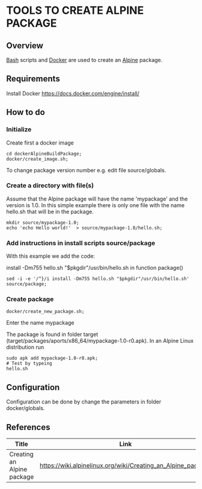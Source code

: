 # TOOLS TO CREATE ALPINE PACKAGE

## Overview
[Bash](https://www.gnu.org/software/bash/) scripts and [Docker](https://www.docker.com/) are used to create an [Alpine](https://alpinelinux.org/) package. 

## Requirements

Install Docker
https://docs.docker.com/engine/install/
## How to do

### Initialize

Create first a docker image

    cd dockerAlpineBuildPackage;
    docker/create_image.sh; 

To change package version number e.g. edit file source/globals. 
    
### Create a directory with file(s)

Assume that the Alpine package will have the name 'mypackage' and the version is 1.0.
In this simple example there is only one file with the name hello.sh that will be in the package.

    mkdir source/mypackage-1.0;
    echo 'echo Hello world!'  > source/mypackage-1.0/hello.sh;
 
### Add instructions in install scripts source/package    

With this example we add the code: 

install -Dm755 hello.sh "$pkgdir"/usr/bin/hello.sh
in function package()
    
    sed -i -e '/^}/i install -Dm755 hello.sh "$pkgdir"/usr/bin/hello.sh' source/package;

### Create package

    docker/create_new_package.sh; 
    
Enter the name mypackage    

The package is found in folder target 
(target/packages/aports/x86_64/mypackage-1.0-r0.apk).
In an Alpine Linux distribution run 
   
    sudo apk add mypackage-1.0-r0.apk;
    # Test by typeing 
    hello.sh

## Configuration

Configuration can be done by change the parameters in folder docker/globals.  

## References

| Title      | Link |
| ----------- | ----------- |
| Creating an Alpine package       | https://wiki.alpinelinux.org/wiki/Creating_an_Alpine_package       |
  